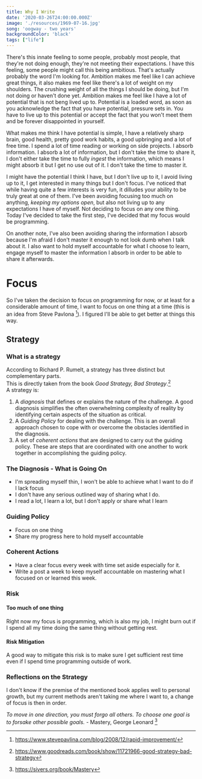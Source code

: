 ```yaml
---
title: Why I Write
date: '2020-03-26T24:00:00.000Z'
image: './resources/1969-07-16.jpg'
song: 'oogway - two years'
backgroundColor: 'black'
tags: ["life"]
---
```



There's this innate feeling to some people, probably most people, that they're
not doing enough, they're not meeting their expectations.
I have this feeling, some people might call this being ambitious.  That's actually probably
the word I'm looking for. Ambition makes me feel like I can achieve great things, it also makes me feel like
there's a lot of weight on my shoulders. The crushing weight of all the things I should
be doing, but I'm not doing or haven't done yet. Ambition makes me feel like I have a lot of potential
that is not beng lived up to. Potential is a loaded word, as soon as you acknowledge the fact that you have
potential, pressure sets in. You have to live up to this potential or
accept the fact that you won't meet them and be forever disappointed in yourself.

What makes me think I have potential is simple, I have a relatively sharp brain, good health,
pretty good work habits, a good upbringing and a lot of free time. I spend a lot of time reading or working
on side projects. I absorb information. I absorb a lot of information, 
but I don't take the time to share it, I don't
either take the time to fully *ingest* the information, which means I might absorb
it but I get no use out of it. I don't take the time to master it.

I might have the potential I think I have, but I don't live up to it, I avoid living up to it, I get interested in many things but I don't focus. I've noticed that while having quite a few interests is very fun,
it dilludes your ability to be truly great at one of them.
I've been avoiding focusing too much on anything, *keeping my options open*, but also not living up to any expectations I have of myself. 
Not deciding to focus on any one thing. Today I've decided to take the first
step, I've decided that my focus would be programming.

On another note, I've also been avoiding sharing the information I absorb because I'm afraid I don't master it
enough to not look dumb when I talk about it. I also want to hold myself accountable for what
I choose to learn, engage myself to master the information I absorb in order to be able to share it afterwards.

# Focus
So I've taken the decision to focus on programming for now, or at least for a considerable amount of time, I want
to focus on one thing at a time (this is an idea from Steve Pavlona [^1]). I figured I'll be able to get better at things this way.

## Strategy
<!-- ## A LEVER TO MOVE THE WORLD  I LIKE THIS -->
### What is a strategy
According to Richard P. Rumelt, a strategy has three distinct but complementary parts.  
This is directly taken from the book *Good Strategy, Bad Strategy*.[^2]  
A strategy is:
1. A *diagnosis* that defines or explains the nature of the challenge.
A good diagnosis simplifies the often overwhelming complexity of reality by 
identifying certain aspects of the situation as critical.
2. A *Guiding Policy* for dealing with the challenge. This is an overall 
approach chosen to cope with or overcome the obstacles identified in the diagnosis.
3. A set of *coherent actions* that are designed to carry out the guiding policy. These are steps
that are coordinated with one another to work together in accomplishing the guiding policy.

### The Diagnosis - What is Going On
* I'm spreading myself thin, I won't be able to achieve what I want to do if I lack focus
* I don't have any serious outlined way of sharing what I do.
* I read a lot, I learn a lot, but I don't apply or share what I learn

### Guiding Policy
* Focus on one thing 
* Share my progress here to hold myself accountable


### Coherent Actions
*  Have a clear focus every week with time set aside especially for it.
*  Write a post a week to keep myself accountable on mastering what I focused on or learned this week.

### Risk

#### Too much of one thing
Right now my focus is programming, which is also my job, I might burn out if I spend
all my time doing the same thing without getting rest.

#### Risk Mitigation
A good way to mitigate this risk is to make sure I get sufficient rest time even if I spend
time programming outside of work.


### Reflections on the Strategy
I don't know if the premise of the mentioned book applies well to personal growth, but my current
methods aren't taking me where I want to, a change of focus is then in order.

*To move in one direction, you must forgo all others. To choose one goal is to forsake other possible goals.* - Mastery, George Leonard [^3]


[^1]: https://www.stevepavlina.com/blog/2008/12/rapid-improvement/
[^2]: https://www.goodreads.com/book/show/11721966-good-strategy-bad-strategy
[^3]: https://sivers.org/book/Mastery
